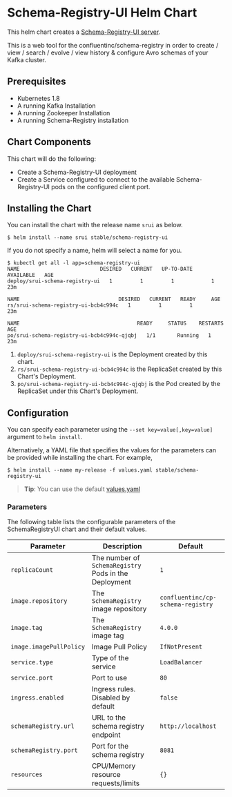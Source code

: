 # Schema-Registry-UI Helm Chart
This helm chart creates a [Schema-Registry-UI server](https://github.com/Landoop/schema-registry-ui).

This is a web tool for the confluentinc/schema-registry in order to create / view / search / evolve / view history & configure Avro schemas of your Kafka cluster.


## Prerequisites
* Kubernetes 1.8
* A running Kafka Installation
* A running Zookeeper Installation
* A running Schema-Registry installation

## Chart Components
This chart will do the following:

* Create a Schema-Registry-UI deployment
* Create a Service configured to connect to the available Schema-Registry-UI pods on the configured
  client port.

## Installing the Chart
You can install the chart with the release name `srui` as below.

```console
$ helm install --name srui stable/schema-registry-ui
```

If you do not specify a name, helm will select a name for you.

```console{%raw}
$ kubectl get all -l app=schema-registry-ui
NAME                          DESIRED   CURRENT   UP-TO-DATE   AVAILABLE   AGE
deploy/srui-schema-registry-ui   1         1         1            1           23m

NAME                                DESIRED   CURRENT   READY     AGE
rs/srui-schema-registry-ui-bcb4c994c   1         1         1         23m

NAME                                      READY     STATUS    RESTARTS   AGE
po/srui-schema-registry-ui-bcb4c994c-qjqbj   1/1       Running   1          23m
```

1. `deploy/srui-schema-registry-ui` is the Deployment created by this chart.
1. `rs/srui-schema-registry-ui-bcb4c994c` is the ReplicaSet created by this Chart's Deployment.
1. `po/srui-schema-registry-ui-bcb4c994c-qjqbj` is the Pod created by the ReplicaSet under this Chart's Deployment.

## Configuration
You can specify each parameter using the `--set key=value[,key=value]` argument to `helm install`.

Alternatively, a YAML file that specifies the values for the parameters can be provided while installing the chart. For example,

```console
$ helm install --name my-release -f values.yaml stable/schema-registry-ui
```

> **Tip**: You can use the default [values.yaml](values.yaml)

### Parameters
The following table lists the configurable parameters of the SchemaRegistryUI chart and their default values.

| Parameter | Description | Default |
| --------- | ----------- | ------- |
| `replicaCount` | The number of `SchemaRegistry` Pods in the Deployment | `1` |
| `image.repository` | The `SchemaRegistry` image repository | `confluentinc/cp-schema-registry` |
| `image.tag` | The `SchemaRegistry` image tag | `4.0.0` |
| `image.imagePullPolicy` | Image Pull Policy | `IfNotPresent` |
| `service.type` | Type of the service | `LoadBalancer` |
| `service.port` | Port to use | `80` |
| `ingress.enabled` | Ingress rules. Disabled by default | `false` |
| `schemaRegistry.url` | URL to the schema registry endpoint | `http://localhost` |
| `schemaRegistry.port` | Port for the schema registry | `8081` |
| `resources` | CPU/Memory resource requests/limits | `{}` |
